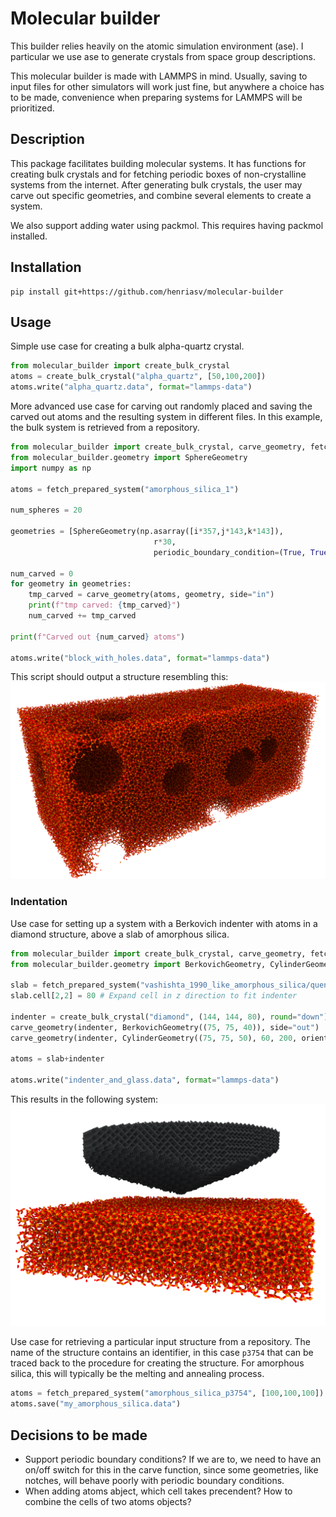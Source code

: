 # Molecular builder 

This builder relies heavily on the atomic simulation environment (ase). I particular we use ase to generate crystals from space group descriptions. 

This molecular builder is made with LAMMPS in mind. Usually, saving to input files for other simulators will work just fine, but anywhere a choice has to be made, convenience when preparing systems for LAMMPS will be prioritized. 

## Description
This package facilitates building molecular systems. It has functions for creating bulk crystals and for fetching periodic boxes of non-crystalline systems from the internet. After generating bulk crystals, the user may carve out specific geometries, and combine several elements to create a system. 

We also support adding water using packmol. This requires having packmol installed. 

## Installation 
```
pip install git+https://github.com/henriasv/molecular-builder 
```

## Usage
Simple use case for creating a bulk alpha-quartz crystal. 
```python 
from molecular_builder import create_bulk_crystal
atoms = create_bulk_crystal("alpha_quartz", [50,100,200])
atoms.write("alpha_quartz.data", format="lammps-data")
```

More advanced use case for carving out randomly placed and saving the carved out atoms and the resulting system in different files. In this example, the bulk system is retrieved from a repository. 
```python 
from molecular_builder import create_bulk_crystal, carve_geometry, fetch_prepared_system
from molecular_builder.geometry import SphereGeometry
import numpy as np 

atoms = fetch_prepared_system("amorphous_silica_1")

num_spheres = 20

geometries = [SphereGeometry(np.asarray([i*357,j*143,k*143]), 
                                r*30,
                                periodic_boundary_condition=(True, True, True)) for i,j,k,r in np.random.uniform(size=(num_spheres,4))] 

num_carved = 0
for geometry in geometries:
    tmp_carved = carve_geometry(atoms, geometry, side="in")
    print(f"tmp carved: {tmp_carved}")
    num_carved += tmp_carved

print(f"Carved out {num_carved} atoms")

atoms.write("block_with_holes.data", format="lammps-data")

```
This script should output a structure resembling this:  
![silica slab with holes in it](docs/figures/carved_spheres.png)

### Indentation
Use case for setting up a system with a Berkovich indenter with atoms in a diamond structure, above a slab of amorphous silica. 
```python 
from molecular_builder import create_bulk_crystal, carve_geometry, fetch_prepared_system
from molecular_builder.geometry import BerkovichGeometry, CylinderGeometry

slab = fetch_prepared_system("vashishta_1990_like_amorphous_silica/quench_950K")
slab.cell[2,2] = 80 # Expand cell in z direction to fit indenter 

indenter = create_bulk_crystal("diamond", (144, 144, 80), round="down")
carve_geometry(indenter, BerkovichGeometry((75, 75, 40)), side="out")
carve_geometry(indenter, CylinderGeometry((75, 75, 50), 60, 200, orientation=(0,0,1)), side="out")

atoms = slab+indenter

atoms.write("indenter_and_glass.data", format="lammps-data")

```
This results in the following system:
![indenter over silica](docs/figures/indenter_over_silica.png)

Use case for retrieving a particular input structure from a repository. The name of the structure contains an identifier, in this case `p3754` that can be traced back to the procedure for creating the structure. For amorphous silica, this will typically be the melting and annealing process. 
```python 
atoms = fetch_prepared_system("amorphous_silica_p3754", [100,100,100])
atoms.save("my_amorphous_silica.data")
```

## Decisions to be made 
- Support periodic boundary conditions? If we are to, we need to have an on/off switch for this in the carve function, since some geometries, like notches, will behave poorly with periodic boundary conditions. 
- When adding atoms abject, which cell takes precendent? How to combine the cells of two atoms objects? 

